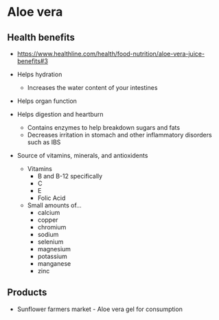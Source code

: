 # Aloe vera

## Health benefits
- https://www.healthline.com/health/food-nutrition/aloe-vera-juice-benefits#3

- Helps hydration
  - Increases the water content of your intestines
- Helps organ function 
- Helps digestion and heartburn 
  - Contains enzymes to help breakdown sugars and fats
  - Decreases irritation in stomach and other inflammatory disorders such as IBS
- Source of vitamins, minerals, and antioxidents
  - Vitamins 
    - B and B-12 specifically
    - C
    - E
    - Folic Acid
  - Small amounts of...
    - calcium
    - copper
    - chromium
    - sodium
    - selenium
    - magnesium
    - potassium
    - manganese
    - zinc


## Products

- Sunflower farmers market - Aloe vera gel for consumption
